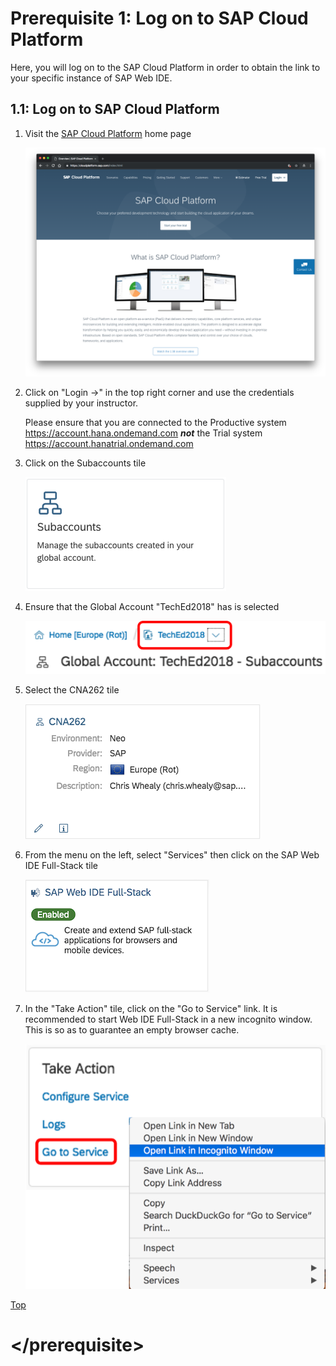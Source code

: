 <a name="top"></a>

# Prerequisite 1: Log on to SAP Cloud Platform

Here, you will log on to the SAP Cloud Platform in order to obtain the link to your specific instance of SAP Web IDE.

<a name="1.1"></a>

## 1.1: Log on to SAP Cloud Platform

1. Visit the <a href="https://cloudplatform.sap.com" target="_blank">SAP Cloud Platform</a> home page

    ![Web IDE logon](./img/Ex0_CP_Page.png)

1. Click on "Login ->" in the top right corner and use the credentials supplied by your instructor.

    Please ensure that you are connected to the Productive system <https://account.hana.ondemand.com> ***not*** the Trial system <https://account.hanatrial.ondemand.com>

1. Click on the Subaccounts tile

    ![Subbaccounts Tile 1](./img/Ex0_Subaccounts1.png)

1. Ensure that the Global Account "TechEd2018" has is selected

    ![Subbaccounts Tile 2](./img/Ex0_Subaccounts2.png)

1. Select the CNA262 tile

    ![Subbaccounts Tile 3](./img/Ex0_Subaccounts3.png)

1. From the menu on the left, select "Services" then click on the SAP Web IDE Full-Stack tile

    ![Web IDE service](./img/Ex0_Web_IDE.png)

1. In the "Take Action" tile, click on the "Go to Service" link.  It is recommended to start Web IDE Full-Stack in a new incognito window.  This is so as to guarantee an empty browser cache.

    ![Start Web IDE](./img/Ex0_Start_Web_IDE.png)

   
<a href="#top">Top</a>

# \</prerequisite>
